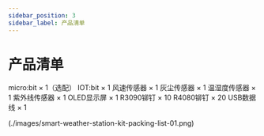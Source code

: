 ```yaml
---
sidebar_position: 3
sidebar_label: 产品清单
---
```


# 产品清单

micro:bit × 1（选配）
IOT:bit × 1
风速传感器 × 1
灰尘传感器 × 1
温湿度传感器 × 1
紫外线传感器 × 1
OLED显示屏 × 1
R3090铆钉 × 10
R4080铆钉 × 20
USB数据线 × 1

(./images/smart-weather-station-kit-packing-list-01.png)
